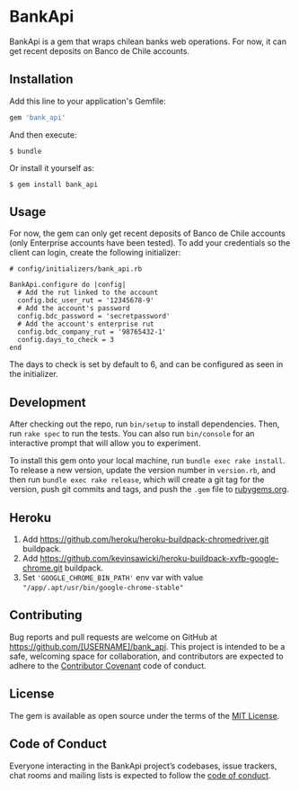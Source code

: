 # BankApi

BankApi is a gem that wraps chilean banks web operations. For now, it can get recent deposits on Banco de Chile accounts.

## Installation

Add this line to your application's Gemfile:

```ruby
gem 'bank_api'
```

And then execute:

    $ bundle

Or install it yourself as:

    $ gem install bank_api

## Usage

For now, the gem can only get recent deposits of Banco de Chile accounts (only Enterprise accounts have been tested). To add your credentials so the client can login, create the following initializer:

```
# config/initializers/bank_api.rb

BankApi.configure do |config|
  # Add the rut linked to the account
  config.bdc_user_rut = '12345678-9'
  # Add the account's password
  config.bdc_password = 'secretpassword'
  # Add the account's enterprise rut
  config.bdc_company_rut = '98765432-1'
  config.days_to_check = 3
end

```

The days to check is set by default to 6, and can be configured as seen in the initializer.

## Development

After checking out the repo, run `bin/setup` to install dependencies. Then, run `rake spec` to run the tests. You can also run `bin/console` for an interactive prompt that will allow you to experiment.

To install this gem onto your local machine, run `bundle exec rake install`. To release a new version, update the version number in `version.rb`, and then run `bundle exec rake release`, which will create a git tag for the version, push git commits and tags, and push the `.gem` file to [rubygems.org](https://rubygems.org).

## Heroku

1. Add https://github.com/heroku/heroku-buildpack-chromedriver.git buildpack.
2. Add https://github.com/kevinsawicki/heroku-buildpack-xvfb-google-chrome.git buildpack.
3. Set `'GOOGLE_CHROME_BIN_PATH'` env var with value `"/app/.apt/usr/bin/google-chrome-stable"`

## Contributing

Bug reports and pull requests are welcome on GitHub at https://github.com/[USERNAME]/bank_api. This project is intended to be a safe, welcoming space for collaboration, and contributors are expected to adhere to the [Contributor Covenant](http://contributor-covenant.org) code of conduct.

## License

The gem is available as open source under the terms of the [MIT License](https://opensource.org/licenses/MIT).

## Code of Conduct

Everyone interacting in the BankApi project’s codebases, issue trackers, chat rooms and mailing lists is expected to follow the [code of conduct](https://github.com/platanus/bank-api-gem/blob/master/CODE_OF_CONDUCT.md).
